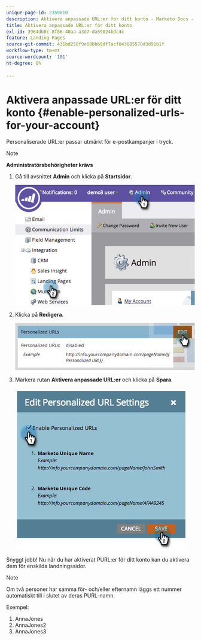 ```yaml
---
unique-page-id: 2359810
description: Aktivera anpassade URL:er för ditt konto - Marketo Docs - produktdokumentation
title: Aktivera anpassade URL:er för ditt konto
exl-id: 3964db0c-8f86-40aa-a3d7-da59824bdc4c
feature: Landing Pages
source-git-commit: 431bd258f9a68bbb9df7acf043085578d3d91b1f
workflow-type: tm+mt
source-wordcount: '101'
ht-degree: 0%

---
```


# Aktivera anpassade URL:er för ditt konto {#enable-personalized-urls-for-your-account}

Personaliserade URL:er passar utmärkt för e-postkampanjer i tryck.

>[!NOTE]
>
>**Administratörsbehörigheter krävs**

1. Gå till avsnittet **Admin** och klicka på **Startsidor**.

   ![](assets/image2014-9-18-13-3a29-3a49.png)

1. Klicka på **Redigera**.

   ![](assets/image2014-9-18-13-3a29-3a58.png)

1. Markera rutan **Aktivera anpassade URL:er** och klicka på **Spara**.

   ![](assets/image2014-9-18-13-3a30-3a6.png)

Snyggt jobb! Nu när du har aktiverat PURL:er för ditt konto kan du aktivera dem för enskilda landningssidor.

>[!NOTE]
>
>Om två personer har samma för- och/eller efternamn läggs ett nummer automatiskt till i slutet av deras PURL-namn.
>
>Exempel:
>
>1. AnnaJones
>1. AnnaJones2
>1. AnnaJones3
